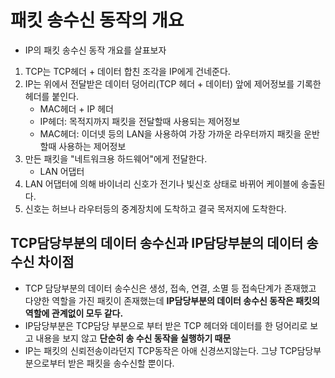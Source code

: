 # 패킷 송수신 동작의 개요

- IP의 패킷 송수신 동작 개요를 살표보자

1. TCP는 TCP헤더 + 데이터 합친 조각을 IP에게 건네준다.
2. IP는 위에서 전달받은 데이터 덩어리(TCP 헤더 + 데이터) 앞에 제어정보를 기록한 헤더를 붙인다.
   - MAC헤더 + IP 헤더
   - IP헤더: 목적지까지 패킷을 전달할때 사용되는 제어정보
   - MAC헤더: 이더넷 등의 LAN을 사용하여 가장 가까운 라우터까지 패킷을 운반할때 사용하는 제어정보
3. 만든 패킷을 "네트워크용 하드웨어"에게 전달한다.
   - LAN 어댑터
4. LAN 어댑터에 의해 바이너리 신호가 전기나 빛신호 상태로 바뀌어 케이블에 송출된다.
5. 신호는 허브나 라우터등의 중계장치에 도착하고 결국 목저지에 도착한다.


## TCP담당부분의 데이터 송수신과 IP담당부분의 데이터 송수신 차이점

- TCP 담당부분의 데이터 송수신은 생성, 접속, 연결, 소멸 등 접속단계가 존재했고 다양한 역할을 가진 패킷이 존재했는데 **IP담당부분의 데이터 송수신 동작은 패킷의 역할에 관계없이 모두 같다.**
- IP담당부분은 TCP담당 부분으로 부터 받은 TCP 헤더와 데이터를 한 덩어리로 보고 내용을 보지 않고 **단순히 송 수신 동작을 실행하기 때문**
- IP는 패킷의 신뢰전송이라던지 TCP동작은 아애 신경쓰지않는다. 그냥 TCP담당부분으로부터 받은 패킷을 송수신할 뿐이다.